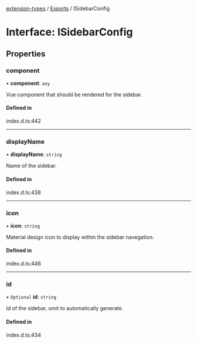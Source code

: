 [extension-types](../README.md) / [Exports](../modules.md) / ISidebarConfig

# Interface: ISidebarConfig

## Properties

### component

• **component**: `any`

Vue component that should be rendered for the sidebar.

#### Defined in

index.d.ts:442

___

### displayName

• **displayName**: `string`

Name of the sidebar.

#### Defined in

index.d.ts:438

___

### icon

• **icon**: `string`

Material design icon to display within the sidebar navegation.

#### Defined in

index.d.ts:446

___

### id

• `Optional` **id**: `string`

Id of the sidebar, omit to automatically generate.

#### Defined in

index.d.ts:434
